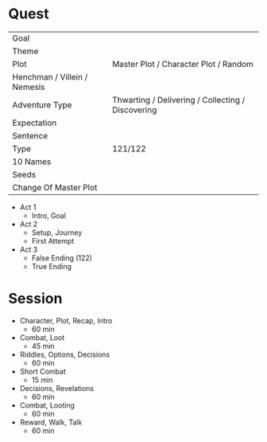 # Quest
| | |
|---|---|
|Goal| |
|Theme| |
|Plot|Master Plot / Character Plot / Random|
|Henchman / Villein / Nemesis| |
|Adventure Type|Thwarting / Delivering / Collecting / Discovering|
|Expectation| |
|Sentence| |
|Type|121/122| 
| 10 Names| |
|Seeds| |
|Change Of Master Plot| |

- Act 1
  - Intro, Goal
- Act 2 
  - Setup, Journey
  - First Attempt
- Act 3 
  - False Ending (122)
  - True Ending

# Session

- Character, Plot, Recap, Intro 
  - 60 min
- Combat, Loot
  - 45 min
- Riddles, Options, Decisions
  - 60 min
- Short Combat
  - 15 min
- Decisions, Revelations
  - 60 min
- Combat, Looting
  - 60 min
- Reward, Walk, Talk
  - 60 min
